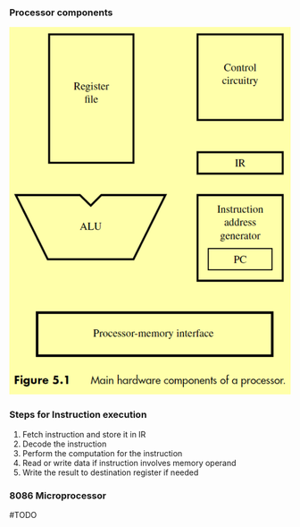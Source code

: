 ### Processor components
![](./Attachments/Images/processor_components.png)

### Steps for Instruction execution
1. Fetch instruction and store it in IR
2. Decode the instruction
3. Perform the computation for the instruction
4. Read or write data if instruction involves memory operand
5. Write the result to destination register if needed

### 8086 Microprocessor
#TODO 